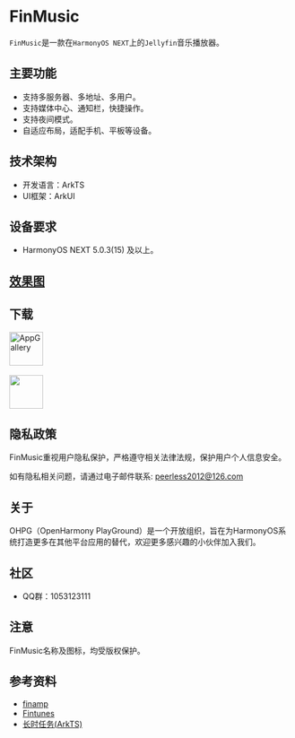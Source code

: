 # FinMusic
`FinMusic`是一款在`HarmonyOS NEXT`上的`Jellyfin`音乐播放器。

## 主要功能
* 支持多服务器、多地址、多用户。
* 支持媒体中心、通知栏，快捷操作。
* 支持夜间模式。
* 自适应布局，适配手机、平板等设备。

## 技术架构
* 开发语言：ArkTS
* UI框架：ArkUI

## 设备要求
* HarmonyOS NEXT 5.0.3(15) 及以上。

## [效果图](https://ohpg.org/#FinMusic)

## 下载
<a href="https://appgallery.huawei.com/app/detail?id=org.ohpg.fin.music">
  <img src="https://img.shields.io/badge/-AppGallery-gray?logo=appgallery&logoColor=red" alt="AppGallery" height="60"/>
</a>
<br>
<br>
<a href="https://github.com/OHPG/FinMusic/releases">
  <img src="https://img.shields.io/github/downloads/OHPG/FinMusic/total?logo=github&label=GitHub" height="60"/>
</a>

## 隐私政策
FinMusic重视用户隐私保护，严格遵守相关法律法规，保护用户个人信息安全。

如有隐私相关问题，请通过电子邮件联系: peerless2012@126.com

## 关于
OHPG（OpenHarmony PlayGround）是一个开放组织，旨在为HarmonyOS系统打造更多在其他平台应用的替代，欢迎更多感兴趣的小伙伴加入我们。

## 社区
* QQ群：1053123111

## 注意
FinMusic名称及图标，均受版权保护。

## 参考资料
* [finamp](https://github.com/jmshrv/finamp)
* [Fintunes](https://github.com/leinelissen/jellyfin-audio-player)
* [长时任务(ArkTS)](https://developer.huawei.com/consumer/cn/doc/harmonyos-guides-V5/continuous-task-V5)